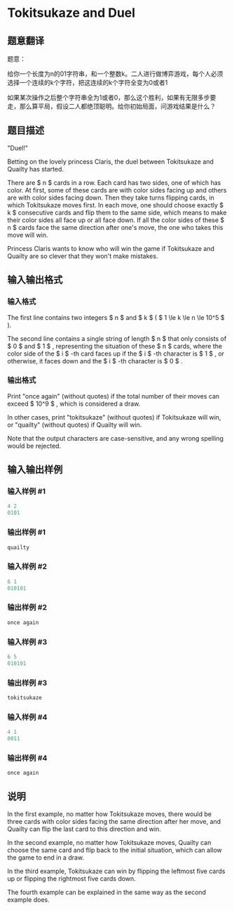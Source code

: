 # Tokitsukaze and Duel

## 题意翻译

题意：

给你一个长度为n的01字符串，和一个整数k。二人进行做博弈游戏，每个人必须选择一个连续的k个字符，把这连续的k个字符全变为0或者1

如果某次操作之后整个字符串全为1或者0，那么这个胜利，如果有无限多步要走，那么算平局，假设二人都绝顶聪明。给你初始局面，问游戏结果是什么？

## 题目描述

"Duel!"

Betting on the lovely princess Claris, the duel between Tokitsukaze and Quailty has started.

There are $ n $ cards in a row. Each card has two sides, one of which has color. At first, some of these cards are with color sides facing up and others are with color sides facing down. Then they take turns flipping cards, in which Tokitsukaze moves first. In each move, one should choose exactly $ k $ consecutive cards and flip them to the same side, which means to make their color sides all face up or all face down. If all the color sides of these $ n $ cards face the same direction after one's move, the one who takes this move will win.

Princess Claris wants to know who will win the game if Tokitsukaze and Quailty are so clever that they won't make mistakes.

## 输入输出格式

### 输入格式

The first line contains two integers $ n $ and $ k $ ( $ 1 \le k \le n \le 10^5 $ ).

The second line contains a single string of length $ n $ that only consists of $ 0 $ and $ 1 $ , representing the situation of these $ n $ cards, where the color side of the $ i $ -th card faces up if the $ i $ -th character is $ 1 $ , or otherwise, it faces down and the $ i $ -th character is $ 0 $ .

### 输出格式

Print "once again" (without quotes) if the total number of their moves can exceed $ 10^9 $ , which is considered a draw.

In other cases, print "tokitsukaze" (without quotes) if Tokitsukaze will win, or "quailty" (without quotes) if Quailty will win.

Note that the output characters are case-sensitive, and any wrong spelling would be rejected.

## 输入输出样例

### 输入样例 #1

```cpp
4 2
0101

```
### 输出样例 #1

```cpp
quailty

```
### 输入样例 #2

```cpp
6 1
010101

```
### 输出样例 #2

```cpp
once again

```
### 输入样例 #3

```cpp
6 5
010101

```
### 输出样例 #3

```cpp
tokitsukaze

```
### 输入样例 #4

```cpp
4 1
0011

```
### 输出样例 #4

```cpp
once again

```
## 说明

In the first example, no matter how Tokitsukaze moves, there would be three cards with color sides facing the same direction after her move, and Quailty can flip the last card to this direction and win.

In the second example, no matter how Tokitsukaze moves, Quailty can choose the same card and flip back to the initial situation, which can allow the game to end in a draw.

In the third example, Tokitsukaze can win by flipping the leftmost five cards up or flipping the rightmost five cards down.

The fourth example can be explained in the same way as the second example does.

